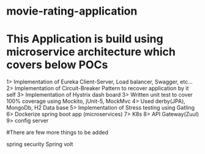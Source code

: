# movie-rating-application
# This Application is build using microservice architecture which covers below POCs

1> Implementation of Eureka Client-Server, Load balancer, Swagger, etc...
2> Implementation of Circuit-Breaker Pattern to recover application by it self 
3> Implementation of Hystrix dash board
3> Written unit test to cover 100% coverage using Mockito, jUnit-5, MockMvc
4> Used derby(JPA), MongoDb, H2 Data base
5> Implementation of Stress testing using Gatling 
6> Dockerize spring boot app (microservices)
7> K8s
8> API Gateway(Zuul)
9> config server



#There are few more things to be added

spring security
Spring volt
